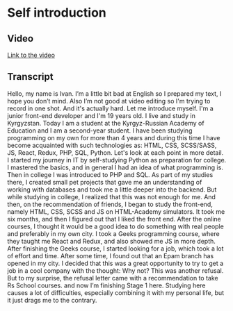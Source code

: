 # Self introduction

## Video

[Link to the video](https://youtu.be/8hB2Urr8Sfc)

## Transcript

Hello, my name is Ivan.
I’m a little bit bad at English so I prepared my text, I hope you don’t mind. Also I’m not good at video editing so I'm trying to record in one shot. And it's actually hard.
Let me introduce myself. I'm a junior front-end developer and I'm 19 years old. I live and study in Kyrgyzstan. Today I am a student at the Kyrgyz-Russian Academy of Education and I am a second-year student. I have been studying programming on my own for more than 4 years and during this time I have become acquainted with such technologies as: HTML, CSS, SCSS/SASS, JS, React, Redux, PHP, SQL, Python.
Let's look at each point in more detail.
I started my journey in IT by self-studying Python as preparation for college. I mastered the basics, and in general I had an idea of ​​what programming is.
Then in college I was introduced to PHP and SQL. As part of my studies there, I created small pet projects that gave me an understanding of working with databases and took me a little deeper into the backend.
But while studying in college, I realized that this was not enough for me. And then, on the recommendation of friends, I began to study the front-end, namely HTML, CSS, SCSS and JS on HTML-Academy simulators. It took me six months, and then I figured out that I liked the front end.
After the online courses, I thought it would be a good idea to do something with real people and preferably in my own city. I took a Geeks programming course, where they taught me React and Redux, and also showed me JS in more depth.
After finishing the Geeks course, I started looking for a job, which took a lot of effort and time. After some time, I found out that an Epam branch has opened in my city. I decided that this was a great opportunity to try to get a job in a cool company with the thought: Why not? This was another refusal. But to my surprise, the refusal letter came with a recommendation to take Rs School courses. and now I’m finishing Stage 1 here.
Studying here causes a lot of difficulties, especially combining it with my personal life, but it just drags me to the contrary.
